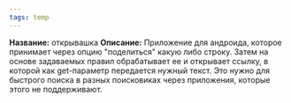 ```yaml
---
tags: temp
---
```


**Название:** открывашка
**Описание:** Приложение для андроида, которое принимает через опцию "поделиться" какую либо строку. Затем на основе задаваемых правил обрабатывает ее и открывает ссылку, в которой как get-параметр передается нужный текст. Это нужно для быстрого поиска в разных поисковиках через приложения, которые этого не поддерживают.

